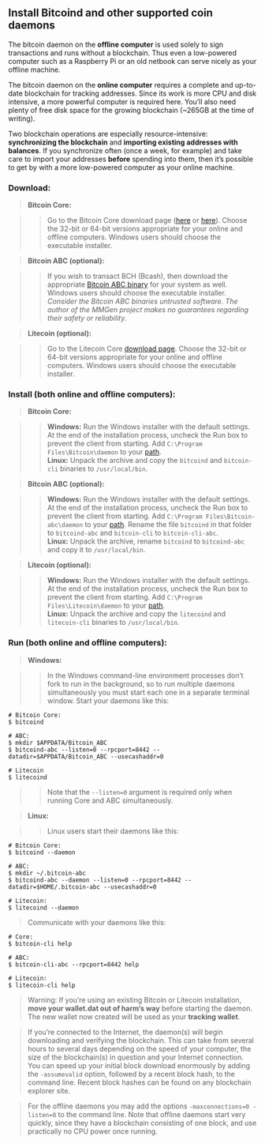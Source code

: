 ## Install Bitcoind and other supported coin daemons

The bitcoin daemon on the **offline computer** is used solely to sign
transactions and runs without a blockchain.  Thus even a low-powered computer
such as a Raspberry Pi or an old netbook can serve nicely as your offline
machine.

The bitcoin daemon on the **online computer** requires a complete and
up-to-date blockchain for tracking addresses.  Since its work is more CPU and
disk intensive, a more powerful computer is required here.  You’ll also need
plenty of free disk space for the growing blockchain (~265GB at the time of
writing).

Two blockchain operations are especially resource-intensive: **synchronizing
the blockchain** and **importing existing addresses with balances**.  If you
synchronize often (once a week, for example) and take care to import your
addresses **before** spending into them, then it’s possible to get by with a
more low-powered computer as your online machine.

### <a name='a_d'>Download:</a>

> **Bitcoin Core:**

>> Go to the Bitcoin Core download page ([here][00] or [here][01]).  Choose the
>> 32-bit or 64-bit versions appropriate for your online and offline computers.
>> Windows users should choose the executable installer.

> **Bitcoin ABC (optional):**

>> If you wish to transact BCH (Bcash), then download the appropriate [Bitcoin
>> ABC binary][abc] for your system as well.  Windows users should choose the
>> executable installer.
>> *Consider the Bitcoin ABC binaries untrusted software.  The author of the
>> MMGen project makes no guarantees regarding their safety or reliability.*

> **Litecoin (optional):**

>> Go to the Litecoin Core [download page][lc].  Choose the 32-bit or 64-bit
>> versions appropriate for your online and offline computers.  Windows users
>> should choose the executable installer.

### <a name='a_i'>Install (both online and offline computers):</a>

> **Bitcoin Core:**

>> **Windows:** Run the Windows installer with the default settings.
>> At the end of the installation process, uncheck the Run box to prevent the
>> client from starting.
>> Add `C:\Program Files\Bitcoin\daemon` to your [path][05].  
>> **Linux:** Unpack the archive and copy the `bitcoind` and `bitcoin-cli`
>> binaries to `/usr/local/bin`.

> **Bitcoin ABC (optional):**

>> **Windows:** Run the Windows installer with the default settings.
>> At the end of the installation process, uncheck the Run box to prevent the
>> client from starting.
>> Add `C:\Program Files\Bitcoin-abc\daemon` to your [path][05].
>> Rename the file `bitcoind` in that folder to `bitcoind-abc` and
>> `bitcoin-cli` to `bitcoin-cli-abc`.  
>> **Linux:** Unpack the archive, rename `bitcoind` to `bitcoind-abc` and
>> copy it to `/usr/local/bin`.

> **Litecoin (optional):**

>> **Windows:** Run the Windows installer with the default settings.
>> At the end of the installation process, uncheck the Run box to prevent the
>> client from starting.
>> Add `C:\Program Files\Litecoin\daemon` to your [path][05].  
>> **Linux:** Unpack the archive and copy the `litecoind` and
>> `litecoin-cli` binaries to `/usr/local/bin`.

### <a name='a_r'>Run (both online and offline computers):</a>

> **Windows:**

>> In the Windows command-line environment processes don’t fork to run in the
>> background, so to run multiple daemons simultaneously you must start each
>> one in a separate terminal window.  Start your daemons like this:

	# Bitcoin Core:
	$ bitcoind

	# ABC:
	$ mkdir $APPDATA/Bitcoin_ABC
	$ bitcoind-abc --listen=0 --rpcport=8442 --datadir=$APPDATA/Bitcoin_ABC --usecashaddr=0

	# Litecoin
	$ litecoind

>> Note that the `--listen=0` argument is required only when running Core and ABC simultaneously.

> **Linux:**

>> Linux users start their daemons like this:

	# Bitcoin Core:
	$ bitcoind --daemon

	# ABC:
	$ mkdir ~/.bitcoin-abc
	$ bitcoind-abc --daemon --listen=0 --rpcport=8442 --datadir=$HOME/.bitcoin-abc --usecashaddr=0

	# Litecoin:
	$ litecoind --daemon

> Communicate with your daemons like this:

	# Core:
	$ bitcoin-cli help

	# ABC:
	$ bitcoin-cli-abc --rpcport=8442 help

	# Litecoin:
	$ litecoin-cli help

> Warning: If you’re using an existing Bitcoin or Litecoin installation, **move
> your wallet.dat out of harm’s way** before starting the daemon.  The new
> wallet now created will be used as your **tracking wallet**.

> If you’re connected to the Internet, the daemon(s) will begin downloading and
> verifying the blockchain.  This can take from several hours to several days
> depending on the speed of your computer, the size of the blockchain(s) in
> question and your Internet connection.  You can speed up your initial block
> download enormously by adding the `-assumevalid` option, followed by a recent
> block hash, to the command line.  Recent block hashes can be found on any
> blockchain explorer site.

> For the offline daemons you may add the options `-maxconnections=0 -listen=0`
> to the command line.  Note that offline daemons start very quickly, since they
> have a blockchain consisting of one block, and use practically no CPU power
> once running.

[00]: https://bitcoin.org/bin/
[01]: https://bitcoincore.org/bin/
[bd]: https://bitcoin.org/bin/blockchain/
[05]: Editing-the-user-path-in-Windows
[abc]: https://download.bitcoinabc.org/
[lc]: https://download.litecoin.org/litecoin-0.17.1/
